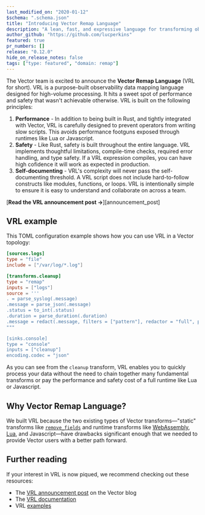 ```yaml
---
last_modified_on: "2020-01-12"
$schema: ".schema.json"
title: "Introducing Vector Remap Language"
description: "A lean, fast, and expressive language for transforming observability data."
author_github: "https://github.com/lucperkins"
featured: true
pr_numbers: []
release: "0.12.0"
hide_on_release_notes: false
tags: ["type: featured", "domain: remap"]
---
```


The Vector team is excited to announce the **Vector Remap Language**
(VRL for short). VRL is a purpose-built observability data mapping language
designed for high-volume processing. It hits a sweet spot of performance and
safety that wasn't achievable otherwise. VRL is built on the following
principles:

1. **Performance** - In addition to being built in Rust, and tightly integrated
   with Vector, VRL is carefully designed to prevent operators from writing
   slow scripts. This avoids performance footguns exposed through runtimes like
   Lua or Javascript.
2. **Safety** - Like Rust, safety is built throughout the entire language. VRL
   implements thoughtful limitations, compile-time checks, required error
   handling, and type safety. If a VRL expression compiles, you can have high
   cofidence it will work as expected in production.
3. **Self-documenting** - VRL's complexity will never pass the self-documenting
   threshold. A VRL script does not include hard-to-follow constructs like
   modules, functions, or loops. VRL is intentionally simple to ensure it is
   easy to understand and collaborate on across a team.

[**Read the VRL announcement post →**][announcement_post]

## VRL example

This TOML configuration example shows how you can use VRL in a Vector topology:

```toml
[sources.logs]
type = "file"
include = ["/var/log/*.log"]

[transforms.cleanup]
type = "remap"
inputs = ["logs"]
source = '''
. = parse_syslog(.message)
.message = parse_json(.message)
.status = to_int(.status)
.duration = parse_duration(.duration)
.message = redact(.message, filters = ["pattern"], redactor = "full", patterns = [/[0-9]{16}/])
"""

[sinks.console]
type = "console"
inputs = ["cleanup"]
encoding.codec = "json"
```

As you can see from the `cleanup` transform, VRL enables you to quickly process
your data without the need to chain together many fundamental transforms or
pay the performance and safety cost of a full runtime like Lua or Javascript.

## Why Vector Remap Language?

We built VRL because the two existing types of Vector transforms—"static" transforms like
[`remove_fields`][remove_fields] and runtime transforms like [WebAssembly][wasm], [Lua],
and Javascript—have drawbacks significant enough that we needed to provide Vector users
with a better path forward.

## Further reading

If your interest in VRL is now piqued, we recommend checking out these resources:

* The [VRL announcement post][post] on the Vector blog
* The [VRL documentation][docs]
* VRL [examples]

[docs]: https://vector.dev/docs/reference/remap
[examples]: https://vector.dev/docs/reference/transforms/remap#examples
[jq]: https://stedolan.github.io/jq
[lua]: https://vector.dev/docs/reference/transforms/lua
[post]: https://vector.dev/blog/vector-remap-language
[remove_fields]: https://vector.dev/docs/reference/transforms/remove_fields
[wasm]: https://vector.dev/docs/reference/transforms/wasm

